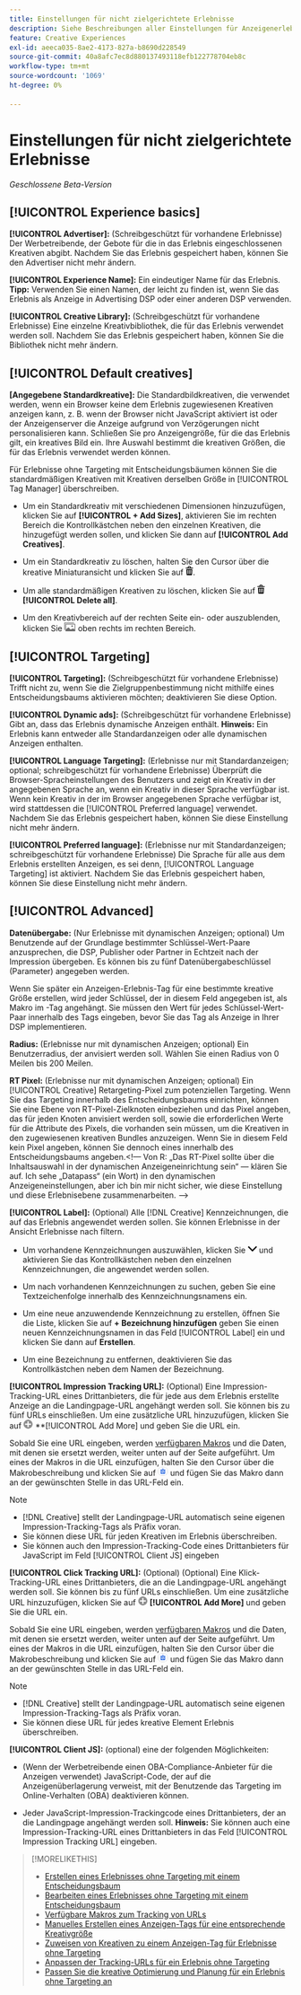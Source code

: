 ```yaml
---
title: Einstellungen für nicht zielgerichtete Erlebnisse
description: Siehe Beschreibungen aller Einstellungen für Anzeigenerlebnisse ohne Targeting mit Entscheidungsbaum.
feature: Creative Experiences
exl-id: aeeca035-8ae2-4173-827a-b8690d228549
source-git-commit: 40a8afc7ec8d880137493118efb122778704eb8c
workflow-type: tm+mt
source-wordcount: '1069'
ht-degree: 0%

---
```


# Einstellungen für nicht zielgerichtete Erlebnisse

*Geschlossene Beta-Version*

## [!UICONTROL Experience basics]

**[!UICONTROL Advertiser]:** (Schreibgeschützt für vorhandene Erlebnisse) Der Werbetreibende, der Gebote für die in das Erlebnis eingeschlossenen Kreativen abgibt. Nachdem Sie das Erlebnis gespeichert haben, können Sie den Advertiser nicht mehr ändern.

**[!UICONTROL Experience Name]:** Ein eindeutiger Name für das Erlebnis. **Tipp:** Verwenden Sie einen Namen, der leicht zu finden ist, wenn Sie das Erlebnis als Anzeige in Advertising DSP oder einer anderen DSP verwenden.

**[!UICONTROL Creative Library]:** (Schreibgeschützt für vorhandene Erlebnisse) Eine einzelne Kreativbibliothek, die für das Erlebnis verwendet werden soll. Nachdem Sie das Erlebnis gespeichert haben, können Sie die Bibliothek nicht mehr ändern.

## [!UICONTROL Default creatives]

**\[Angegebene Standardkreative\]:** Die Standardbildkreativen, die verwendet werden, wenn ein Browser keine dem Erlebnis zugewiesenen Kreativen anzeigen kann, z. B. wenn der Browser nicht JavaScript aktiviert ist oder der Anzeigenserver die Anzeige aufgrund von Verzögerungen nicht personalisieren kann. Schließen Sie pro Anzeigengröße, für die das Erlebnis gilt, ein kreatives Bild ein. Ihre Auswahl bestimmt die kreativen Größen, die für das Erlebnis verwendet werden können. <!-- In the legacy product, you selected the ad sizes for the experience, and then selected default images for each of those ad sizes. -->

Für Erlebnisse ohne Targeting mit Entscheidungsbäumen können Sie die standardmäßigen Kreativen mit Kreativen derselben Größe in [!UICONTROL Tag Manager] überschreiben.<!-- verify -->

* Um ein Standardkreativ mit verschiedenen Dimensionen hinzuzufügen, klicken Sie auf **[!UICONTROL + Add Sizes]**, aktivieren Sie im rechten Bereich die Kontrollkästchen neben den einzelnen Kreativen, die hinzugefügt werden sollen, und klicken Sie dann auf **[!UICONTROL Add Creatives]**.

* Um ein Standardkreativ zu löschen, halten Sie den Cursor über die kreative Miniaturansicht und klicken Sie auf ![Löschen](/help/creative/assets/delete.png "Löschen").

* Um alle standardmäßigen Kreativen zu löschen, klicken Sie auf ![Löschen](/help/creative/assets/delete.png "Löschen") **[!UICONTROL Delete all]**.

* Um den Kreativbereich auf der rechten Seite ein- oder auszublenden, klicken Sie ![Anzeigen/Ausblenden](/help/creative/assets/hide-show-creatives.png "Anzeigen/Ausblenden") oben rechts im rechten Bereich.

## [!UICONTROL Targeting]

**[!UICONTROL Targeting]:** (Schreibgeschützt für vorhandene Erlebnisse) Trifft nicht zu, wenn Sie die Zielgruppenbestimmung nicht mithilfe eines Entscheidungsbaums aktivieren möchten; deaktivieren Sie diese Option.

**[!UICONTROL Dynamic ads]:** (Schreibgeschützt für vorhandene Erlebnisse) Gibt an, dass das Erlebnis dynamische Anzeigen enthält. **Hinweis:** Ein Erlebnis kann entweder alle Standardanzeigen oder alle dynamischen Anzeigen enthalten.

**[!UICONTROL Language Targeting]:** (Erlebnisse nur mit Standardanzeigen; optional; schreibgeschützt für vorhandene Erlebnisse) Überprüft die Browser-Spracheinstellungen des Benutzers und zeigt ein Kreativ in der angegebenen Sprache an, wenn ein Kreativ in dieser Sprache verfügbar ist. Wenn kein Kreativ in der im Browser angegebenen Sprache verfügbar ist, wird stattdessen die [!UICONTROL Preferred language] verwendet. Nachdem Sie das Erlebnis gespeichert haben, können Sie diese Einstellung nicht mehr ändern.

**[!UICONTROL Preferred language]:** (Erlebnisse nur mit Standardanzeigen; schreibgeschützt für vorhandene Erlebnisse) Die Sprache für alle aus dem Erlebnis erstellten Anzeigen, es sei denn, [!UICONTROL Language Targeting] ist aktiviert. Nachdem Sie das Erlebnis gespeichert haben, können Sie diese Einstellung nicht mehr ändern.

## [!UICONTROL Advanced]

**Datenübergabe:** (Nur Erlebnisse mit dynamischen Anzeigen; optional) Um Benutzende auf der Grundlage bestimmter Schlüssel-Wert-Paare anzusprechen, die DSP, Publisher oder Partner in Echtzeit nach der Impression übergeben. Es können bis zu fünf Datenübergabeschlüssel (Parameter) angegeben werden.<!-- May move this to just within the decision tree. -->

Wenn Sie später ein Anzeigen-Erlebnis-Tag für eine bestimmte kreative Größe erstellen, wird jeder Schlüssel, der in diesem Feld angegeben ist, als Makro im -Tag angehängt. Sie müssen den Wert für jedes Schlüssel-Wert-Paar innerhalb des Tags eingeben, bevor Sie das Tag als Anzeige in Ihrer DSP implementieren.

**Radius:** (Erlebnisse nur mit dynamischen Anzeigen; optional) Ein Benutzerradius, der anvisiert werden soll. Wählen Sie einen Radius von 0 Meilen bis 200 Meilen.<!-- Does this end up in the ad tag parameters? -->

**RT Pixel:** (Erlebnisse nur mit dynamischen Anzeigen; optional) Ein [!UICONTROL Creative] Retargeting-Pixel zum potenziellen Targeting. Wenn Sie das Targeting innerhalb des Entscheidungsbaums einrichten, können Sie eine Ebene von RT-Pixel-Zielknoten einbeziehen und das Pixel angeben, das für jeden Knoten anvisiert werden soll, sowie die erforderlichen Werte für die Attribute des Pixels, die vorhanden sein müssen, um die Kreativen in den zugewiesenen kreativen Bundles anzuzeigen. Wenn Sie in diesem Feld kein Pixel angeben, können Sie dennoch eines innerhalb des Entscheidungsbaums angeben.&lt;!— Von R: „Das RT-Pixel sollte über die Inhaltsauswahl in der dynamischen Anzeigeneinrichtung sein“ — klären Sie auf. Ich sehe „Datapass“ (ein Wort) in den dynamischen Anzeigeneinstellungen, aber ich bin mir nicht sicher, wie diese Einstellung und diese Erlebnisebene zusammenarbeiten. —>

**[!UICONTROL Label]:** <!-- should be "Labels" --> (Optional) Alle [!DNL Creative] Kennzeichnungen, die auf das Erlebnis angewendet werden sollen. Sie können Erlebnisse in der Ansicht Erlebnisse nach <!-- sic --> filtern.

* Um vorhandene Kennzeichnungen auszuwählen, klicken Sie ![Nach unten](/help/creative/assets/chevron-down.png "Nach unten") und aktivieren Sie das Kontrollkästchen neben den einzelnen Kennzeichnungen, die angewendet werden sollen.

* Um nach vorhandenen Kennzeichnungen zu suchen, geben Sie eine Textzeichenfolge innerhalb des Kennzeichnungsnamens ein.

* Um eine neue anzuwendende Kennzeichnung zu erstellen, öffnen Sie die Liste, klicken Sie auf **+ Bezeichnung hinzufügen** geben Sie einen neuen Kennzeichnungsnamen in das Feld [!UICONTROL Label] ein und klicken Sie dann auf **Erstellen**.

* Um eine Bezeichnung zu entfernen, deaktivieren Sie das Kontrollkästchen neben dem Namen der Bezeichnung.

**[!UICONTROL Impression Tracking URL]:** (Optional) Eine Impression-Tracking-URL eines Drittanbieters, die für jede aus dem Erlebnis erstellte Anzeige an die Landingpage-URL angehängt werden soll. Sie können bis zu fünf URLs einschließen. Um eine zusätzliche URL hinzuzufügen, klicken Sie auf ![Symbol](/help/creative/assets/create.png) **[!UICONTROL Add More] und geben Sie die URL ein.

Sobald Sie eine URL eingeben, werden [verfügbaren Makros](/help/creative/creative-macros.md) und die Daten, mit denen sie ersetzt werden, weiter unten auf der Seite aufgeführt. Um eines der Makros in die URL einzufügen, halten Sie den Cursor über die Makrobeschreibung und klicken Sie auf ![In Zwischenablage kopieren](/help/creative/assets/copy-to-clipboard.png "In Zwischenablage kopieren") und fügen Sie das Makro dann an der gewünschten Stelle in das URL-Feld ein.

>[!NOTE]
>
>* [!DNL Creative] stellt der Landingpage-URL automatisch seine eigenen Impression-Tracking-Tags als Präfix voran.
>* Sie können diese URL für jeden Kreativen im Erlebnis überschreiben.
>* Sie können auch den Impression-Tracking-Code eines Drittanbieters für JavaScript im Feld [!UICONTROL Client JS] eingeben

**[!UICONTROL Click Tracking URL]:** (Optional) (Optional) Eine Klick-Tracking-URL eines Drittanbieters, die an die Landingpage-URL angehängt werden soll. Sie können bis zu fünf URLs einschließen. Um eine zusätzliche URL hinzuzufügen, klicken Sie auf ![Symbol](/help/creative/assets/create.png) **[!UICONTROL Add More]** und geben Sie die URL ein.

Sobald Sie eine URL eingeben, werden [verfügbaren Makros](/help/creative/creative-macros.md) und die Daten, mit denen sie ersetzt werden, weiter unten auf der Seite aufgeführt. Um eines der Makros in die URL einzufügen, halten Sie den Cursor über die Makrobeschreibung und klicken Sie auf ![In Zwischenablage kopieren](/help/creative/assets/copy-to-clipboard.png "In Zwischenablage kopieren") und fügen Sie das Makro dann an der gewünschten Stelle in das URL-Feld ein.

>[!NOTE]
>
>* [!DNL Creative] stellt der Landingpage-URL automatisch seine eigenen Impression-Tracking-Tags als Präfix voran.
>* Sie können diese URL für jedes kreative Element <!-- creative bundle for targeted experiences --> Erlebnis überschreiben.

**[!UICONTROL Client JS]:** (optional) eine der folgenden Möglichkeiten:

* (Wenn der Werbetreibende einen OBA-Compliance-Anbieter für die Anzeigen verwendet) JavaScript-Code, der auf die Anzeigenüberlagerung verweist, mit der Benutzende das Targeting im Online-Verhalten (OBA) deaktivieren können.

* Jeder JavaScript-Impression-Trackingcode eines Drittanbieters, der an die Landingpage angehängt werden soll. **Hinweis:** Sie können auch eine Impression-Tracking-URL eines Drittanbieters in das Feld [!UICONTROL Impression Tracking URL] eingeben.

>[!MORELIKETHIS]
>
>* [Erstellen eines Erlebnisses ohne Targeting mit einem Entscheidungsbaum](experience-create-no-targeting.md)
>* [Bearbeiten eines Erlebnisses ohne Targeting mit einem Entscheidungsbaum](experience-edit-no-targeting.md)
>* [Verfügbare Makros zum Tracking von URLs](/help/creative/creative-macros.md)
>* [Manuelles Erstellen eines Anzeigen-Tags für eine entsprechende Kreativgröße](experience-tag-create-manually.md)
>* [Zuweisen von Kreativen zu einem Anzeigen-Tag für Erlebnisse ohne Targeting](experience-tag-assign-creatives.md)
>* [Anpassen der Tracking-URLs für ein Erlebnis ohne Targeting](experience-tracking-urls-no-targeting.md)
>* [Passen Sie die kreative Optimierung und Planung für ein Erlebnis ohne Targeting an](experience-optimization-scheduling-no-targeting.md)
